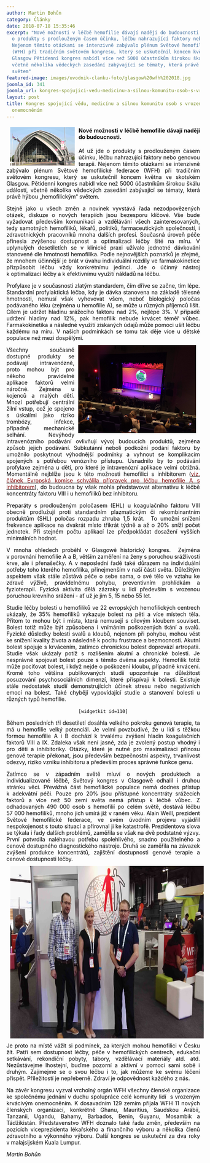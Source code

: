 ```yaml
---
author: Martin Bohůn
category: Články
date: 2018-07-18 15:35:46
excerpt: "Nové možnosti v léčbě hemofilie dávají naději do budoucnosti \nAť už jde
  o produkty s prodlouženým časem účinku, léčbu nahrazující faktory nebo genovou terapii
  Nejenom těmito otázkami se intenzivně zabývalo plénum Světové hemofilické federace
  (WFH) při tradičním světovém kongresu, který se uskutečnil koncem května ve skotském
  Glasgow Pětidenní kongres nabídl více než 5000 účastníkům širokou škálu událostí,
  včetně několika vědeckých zasedání zabývající se tématy, která právě hýbou „hemofilickým“
  světem"
featured-image: images/uvodnik-clanku-foto/glasgow%20wfh%202018.jpg
joomla_id: 341
joomla_url: kongres-spojujici-vedu-medicinu-a-silnou-komunitu-osob-s-vrozenym-krvacivym-onemocnenim
layout: post
title: Kongres spojující vědu, medicínu a silnou komunitu osob s vrozeným krvácivým
  onemocněním
---
```


<h4 style="text-align: justify;"><img src="images/uvodnik-clanku-foto/glasgow%20wfh%202018.jpg" border="0" width="168" height="100" style="float: left; margin-left: 10px; margin-right: 10px;" /><span style="color: #000000;">Nové možnosti v léčbě hemofilie dávají naději do budoucnosti. </span></h4>
<p style="text-align: justify;"><span style="color: #000000;">Ať už jde o produkty s prodlouženým časem účinku, léčbu nahrazující faktory nebo genovou terapii. Nejenom těmito otázkami se intenzivně zabývalo plénum Světové hemofilické federace (WFH) při tradičním světovém kongresu, který se uskutečnil koncem května ve skotském Glasgow. Pětidenní kongres nabídl více než 5000 účastníkům širokou škálu událostí, včetně několika vědeckých zasedání zabývající se tématy, která právě hýbou „hemofilickým“ světem.</span></p>

<p style="text-align: justify;"><span style="color: #000000;">Stejně jako u všech změn a novinek vyvstává řada nezodpovězených otázek, diskuze o nových terapiích jsou bezesporu klíčové. Vše bude vyžadovat především komunikaci a vzdělávání všech zainteresovaných, tedy samotných hemofiliků, lék</span><span style="color: #000000;">ařů, politiků, farmaceutických společností, i zdravotnických pracovníků mnoha dalších profesí. Současná úroveň péče přinesla zvýšenou dostupnost a optimalizaci léčby šité na míru. V uplynulých desetiletích se v klinické praxi užívalo jednotné dávkování stanovené dle hmotnosti hemofilika. Podle nejnově</span><span style="color: #000000;">j</span><span style="color: #000000;">ších poznatků je zřejmé, že mnohem účinnější je brát v úvahu individuální rozdíly ve farmakokinetice přizpůsobit léčbu vždy konkrétnímu jedinci. Jde o účinný nástroj k optimalizaci léčby a k efektivnímu využití nákladů na léčbu. </span></p>
<p style="text-align: justify;"><span style="color: #000000;">Profylaxe je v současnosti zlatým standardem, čím dříve se začne, tím lépe. Standardní profylaktická léčba, kdy je dávka stanovena na základě tělesné hmotnosti, nemusí však vyhovovat všem, neboť biologický poločas podávaného léku (zejména u hemofilie A), se může u různých příjemců lišit. Cílem je udržet hladinu srážecího faktoru nad 2%, nejlépe 3%. V případě udržení hladiny nad 12%, pak hemofilik nebude krvácet téměř vůbec. Farmakokinetika a následné využití získaných údajů může pomoci ušít léčbu každému na míru. V našich podmínkách se tomu tak děje více u dětské populace než mezi dospělými.</span><span style="color: #000000;"><img src="images/fotogalerie/WFH/kongres2018/wfh_kongresovy_sal_glasgow.jpg" border="0" width="307" height="229" style="margin: 10px; float: right;" /></span></p>
<p style="text-align: justify;"><span style="color: #000000;">Všechny současně dostupné produkty se podávají intravenózně, proto mohou být pro někoho pravidelné aplikace faktorů velmi náročné. Zejména u kojenců a malých dětí. Mnozí potřebují centrální žilní vstup, což je spojeno s úskalími jako riziko trombózy, infekce, případně mechanické selhání. Nevýhody intravenózního podávání ovlivňují vývoj budoucích produktů, zejména způsob jejich podávání. Subkutánní neboli podkožní podání faktoru by </span><span style="color: #000000;">umožnilo poskytnout výhodnější podmínky a vyhnout se komplikacím spojených s potřebou venózního přístupu. Usnadnilo by to podávání profylaxe zejména u dětí, pro které je intravenózní aplikace velmi obtížná. Momentálně nejblíže jsou k této možnosti hemofilici s inhibitorem (<span style="color: #800000;"><a href="index.php/cs/doplnkove-informace/rady-lecba/326-evropska-komise-schvalila-pripravek-pro-lecbu-hemofilie-a-s-inhibitorem"><span style="color: #800000;">viz. článek Evropská komise schválila přípravek pro léčbu hemofilie A s inhibitorem</span></a></span>), do budoucna by však mohla představovat alternativu k léčbě koncentráty faktoru VIII i u hemofiliků bez inhibitoru. </span></p>
<p style="text-align: justify;"><span style="color: #000000;">Preparáty s prodlouženým poločasem (EHL) u koagulačního faktoru VIII obecně prodlužují proti standardním plazmatickým či rekombinantním produktům (SHL) poločas rozpadu zhruba 1,5 krát.  To umožní snížení frekvence aplikace na dvakrát místo třikrát týdně a až o 20% sníží počet jedn</span><span style="color: #000000;">otek. Při stejném počtu aplikací lze předpokládat dosažení vyšších minimálních hodnot. </span></p>
<p style="text-align: justify;"><span style="color: #000000;">V mnoha ohledech proběhl v Glasgowě historický kongres.  Zejména v porovnání hemofilie A a B, větším zaměření na ženy s poruchou srážlivosti krve, ale i přenašečky. A v neposlední řadě také důrazem na individuální potřeby toho kterého hemofilika, přinejmenším v naší části světa. Důležitým aspektem však stále zůstává péče o sebe sama, o své tělo ve vztahu ke zdravé výživě, pravidelnému pohybu, preventivním prohlídkám a fyzioterapii. Fyzická aktivita dělá zázraky u lidí především s vrozenou poruchou krevního srážení - ať už je jim 5, 15 nebo 55 let.</span></p>
<p style="text-align: justify;"><span style="color: #000000;">Studie léčby bolesti u hemofiliků ve 22 evropských hemofilických centrech ukázaly, že 35% hemofiliků vykazuje bolest na pěti a více místech těla. Přitom to mohou být i místa, která nemusejí s cílovým kloubem souviset. Bolest totiž může být způsobena i vnímáním poškozených tkání a svalů. Fyzické důsledky bolesti svalů a kloubů, nejenom při pohybu, mohou vést ke snížení kvality života a následně k pocitu frustrace a bezmocnosti. Akutní bolest spojuje s krvácením, zatímco chronickou bolest doprovází artropatii. Studie však uk</span><span style="color: #000000;">ázaly potíž s rozlišením akutní a chronické bolesti. </span>J<span style="color: #000000;">e nesprávné spojovat bolest pouze s těmito dvěma aspekty. Hemofilik totiž může pociťovat bolest, i když nejde o poškození kloubu, případně krvácení. Kromě toho většina publikovaných studií upozorňuje na dů</span><span style="color: #000000;">ležitost posuzování psychosociálních dimenzí, které přispívají k bolesti. Existuje stále nedostatek studií demonstrujících účinek stresu nebo negativních emocí na bolest. Také chybějí vypovídající studie a stanovení bolesti u různých typů hemofilie.</span></p>
<p style="text-align: center;"><span style="color: #000000;"><span style="color: #000000;"><code>[widgetkit id=110]</code></span><br /></span></p>
<p style="text-align: justify;"><span style="color: #000000;">Během posledních tří desetiletí dosáhla velkého p</span><span style="color: #000000;">okroku genová terapie, ta má u hemofilie velký potenciál. Je velmi povzbudivé, že u lidí s těžkou formou hemofilie A i B dochází k trvalému zvýšení hladin koagulačních faktorů VIII a IX. Zdaleka však není jasné, zda je zvolený postup vhodný i pro děti a inhibitoriky. Otázky, které je nutné pro maximalizaci přínosu genové terapie překonat, jsou především bezpečnostní aspekty, trvanlivost odezvy, riziko vzniku inhibitoru a především proces správné funkce genu.</span></p>
<p style="text-align: justify;"><span style="color: #000000;">Zatímco se v západním světě mluví o nových</span><span style="color: #000000;"> produktech a individualizované lé</span><span style="color: #000000;">čbě, Světový kongres v Glasgowě odhalil i druhou stránku věci. Převážná část hemofilické populace nemá dodnes přístup k adekvátní péči. Pouze pr</span><span style="color: #000000;">o 20% jsou přístupné koncentráty srážecích faktorů a více než 50 zemí světa nemá přístup k léčbě vůbec. Z odhadovaných 490 000 osob s hemofilií po celém světě, dostává léčbu 57 000 hemofiliků, mnoho jich umírá již v raném věku. Alain Weill, prezident Světové hemofilické federace, ve svém úvodním projevu v</span><span style="color: #000000;">yjádřil nespokojenost s touto situací a přirovnal ji ke katastrofě. Prezidentova slova se týkala i řady dalších p</span><span style="color: #000000;">roblémů, zaměřila se však na</span><span style="color: #000000;"> dvě podstatné výzvy. První potvrdila naléhavou potřebu spolehlivého, snadno použitelného a cenově dostupného diagnostického nástroje. Druhá se zaměřila na závazek zvýšení</span><span style="color: #000000;"> p</span><span style="color: #000000;">rodukce koncentrátů, zajištění dostupnosti genové terapi</span><span style="color: #000000;">e a cenové dostupnosti léčby.</span><span style="color: #000000;"><img src="images/fotogalerie/WFH/kongres2018/wfh_kongres_glasgow_spolu.jpg" border="0" width="801" height="449" style="margin: 10px; float: left;" /></span></p>
<p style="text-align: justify;"><span style="color: #000000;">Je proto na místě vážit si podmínek, za kterýc</span><span style="color: #000000;">h mohou hemofilici v Česku ží</span><span style="color: #000000;">t</span><span style="color: #000000;">. Patří sem dostupnost léčby, péče v hemofilických centrech, edukační setkávání, rekondiční pobyty, tábory, vzdělávací materiály atd. atd. Nezůstávejme lhostejní, buďme pozorní a aktivní v </span><span style="color: #000000;">pomoci sami sobě i druhým. Zajímejme se o svou léčbu i to, jak můžeme ke svému léčení přispět. Příležito</span><span style="color: #000000;">stí je n</span><span style="color: #000000;">epřeberně. Zdraví je odpovědnost každého z nás.</span></p>
<p style="text-align: justify;"><span style="color: #000000;">Na závěr kongresu vyzval vrcholný orgán WFH všechny členské organizace ke společnému jedná</span><span style="color: #000000;">n</span><span style="color: #000000;">í v duchu spolupráce celé komunity lidí  s vrozeným krvácivým onemocněním. K dosavadním 129 zemím přijala WFH 11 nových členských organizací, konkrétně Ghanu, Mauritius, Saudskou Aráb</span><span style="color: #000000;">ii, Tanzanii, Ugandu, Bahamy, Barbados, Benin, Guyanu, Mosambik a Tádžikistán. Představenstvo WFH doznalo také řadu změn, především na pozicích viceprezidenta lékařského a finančního výboru a několika členů zdravotního a výkonného výboru. Další kongres se uskuteční za dva roky v malajsijském Kuala Lumpur.</span></p>
<p style="text-align: justify;"><em><span style="color: #000000;">Martin Bohůn</span></em></p>
<p style="text-align: justify;"><em><span style="color: #000000;"> </span></em></p>